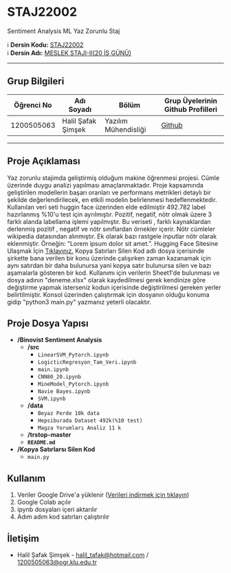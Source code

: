 # STAJ22002
Sentiment Analysis ML Yaz Zorunlu Staj

:information_source: **Dersin Kodu:** [STAJ22002](https://ebp.klu.edu.tr/Ders/dersDetay/STAJ22002/716026/tr)  
:information_source: **Dersin Adı:** [MESLEK STAJI-II(20 İŞ GÜNÜ)](https://ebp.klu.edu.tr/Ders/dersDetay/STAJ22002/716026/tr)  
  
---

## Grup Bilgileri

| Öğrenci No  | Adı Soyadı                | Bölüm          		       | Grup Üyelerinin Github Profilleri              |
|------------ |---------------------------|------------------------- |------------------------------------------------|
| 1200505063  |  Halil Şafak Şimşek  			| Yazılım Mühendisliği     | [Github](https://github.com/Kerevizodunu2000)  |

---

## Proje Açıklaması

 Yaz zorunlu stajimda geliştirmiş olduğum makine öğrenmesi projesi. Cümle üzerinde duygu analizi yapılması amaçlanmaktadır. Proje kapsamında geliştirilen modellerin başarı oranları ve performans metrikleri detaylı bir şekilde değerlendirilecek, en etkili modelin belirlenmesi hedeflenmektedir. Kullanılan veri seti huggin face üzerinden elde edilmiştir 492.782 label hazırlanmış %10'u test için ayrılmıştır. Pozitif, negatif, nötr olmak üzere 3 farklı alanda labellama işlemi yapılmıştır. Bu veriseti , farklı kaynaklardan derlenmiş pozitif , negatif ve nötr sınıflardan örnekler içerir. Nötr cümleler wikipedia datasından alınmıştır. Ek olarak bazı rastgele inputlar nötr olarak eklenmiştir. Örneğin: "Lorem ipsum dolor sit amet.". Hugging Face Sitesine Ulaşmak İçin [Tıklayınız.](https://huggingface.co/datasets/winvoker/turkish-sentiment-analysis-dataset) Kopya Satırları Silen Kod adlı dosya içerisinde şirkette bana verilen bir konu üzerinde çalışırken zaman kazanamak için aynı satırdan bir daha bulunursa yani kopya satır bulunursa silen ve bazı aşamalarla gösteren bir kod. Kullanımı için verilerin Sheet1'de bulunması ve dosya adının "deneme.xlsx" olarak kaydedilmesi gerek kendinize göre değiştirme yapmak isterseniz kodun içerisinde değiştirilmesi gereken yerler belirtilmiştir. Konsol üzerinden çalıştırmak için dosyanın olduğu konuma gidip "python3 main.py" yazmanız yeterli olacaktır. 
 
## Proje Dosya Yapısı

- **/Binovist  Sentiment Analysis**
  - **/src**
    - `LinearSVM_Pytorch.ipynb`
    - `LogicticRegresyon_Tam_Veri.ipynb`
    - `main.ipynb`
    - `CNN80_20.ipynb`
    - `MineModel_Pytorch.ipynb`
    - `Navie Bayes.ipynb`
    - `SVM.ipynb`
  - **/data**
    - `Beyaz Perde 10k data`
    - `Hepsiburada Dataset 492k(%10 test)`
    - `Magza Yorumları Analiz 11 k`
  - **/trstop-master**
  - **`README.md`**
- **/Kopya Satırlarsı Silen Kod**
  - `main.py`

    
## Kullanım

<ol style='list-style-type:number' >
  <li>Veriler Google Drive'a yüklenir (<a href='https://drive.google.com/drive/folders/1s9wX0R9lhYuWGbWR7t-2ZM8HHKQxZsKF?usp=drive_link'>Verileri indirmek için tıklayın</a>) </li>
  <li>Google Colab açılır</li>
  <li>ipynb dosyaları içeri aktarılır</li>
  <li>Adım adım kod satırları çalıştırılır</li>
</ol>



## İletişim

- Halil Şafak Şimşek         - halil_tafak@hotmail.com / 1200505063@ogr.klu.edu.tr

